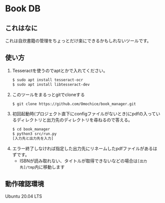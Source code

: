 # Book DB

## これはなに

これは自炊書籍の管理をちょっとだけ楽にできるかもしれないツールです。

## 使い方

1. Tesseractを使うのでaptとかで入れてください。
    ```sh
    $ sudo apt install tesseract-ocr
    $ sudo apt install libtesseract-dev
    ```
1. このツールをまるっとgitでcloneする
    ```sh 
    $ git clone https://github.com/Omochice/book_manager.git
    ```
1. 初回起動時(プロジェクト直下にconfigファイルがないとき)にpdfの入っているディレクトリと出力先のディレクトリを尋ねるので答える。
    ```sh
    $ cd book_manager
    $ python3 src/run.py
    [入力先と出力先を入力]
    ```
1. エラー終了しなければ指定した出力先にリネームしたpdfファイルがあるはずです。
   * ISBNが読み取れない、タイトルが取得できないなどの場合は`[出力先]/tmp`内に移動します

## 動作確認環境

Ubuntu 20.04 LTS


